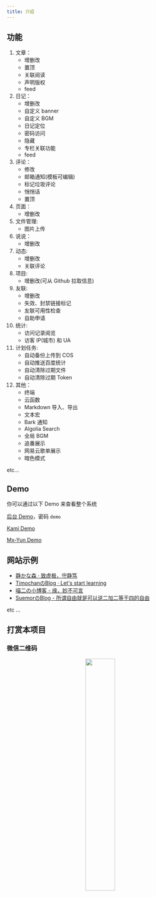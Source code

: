 ```yaml
---
title: 介绍
---
```


## 功能

1. 文章：
    - 增删改
    - 置顶
    - 关联阅读
    - 声明版权
    - feed
2. 日记：
    - 增删改
    - 自定义 banner
    - 自定义 BGM
    - 日记定位
    - 密码访问
    - 隐藏
    - 专栏关联功能
    - feed
3. 评论：
    - 修改
    - 邮箱通知(模板可编辑)
    - 标记垃圾评论
    - 悄悄话
    - 置顶
4. 页面：
    - 增删改
5. 文件管理:
    - 图片上传
6. 说说：
    - 增删改
7. 动态:
    - 增删改
    - 关联评论
8. 项目:
    - 增删改(可从 Github 拉取信息)
9. 友联:
    - 增删改
    - 失效、封禁链接标记
    - 友联可用性检查
    - 自助申请
10. 统计:
    - 访问记录阅览
    - 访客 IP(城市) 和 UA
11. 计划任务:
    - 自动备份上传到 COS
    - 自动推送百度统计
    - 自动清除过期文件
    - 自动清除过期 Token
12. 其他：
    - 终端
    - 云函数
    - Markdown 导入、导出
    - 文本宏
    - Bark 通知
    - Algolia Search
    - 全局 BGM
    - 追番展示
    - 网易云歌单展示
    - 暗色模式


etc...

## Demo

你可以通过以下 Demo 来查看整个系统

[后台 Demo](https://mx-demo.shizuri.net/proxy/qaqdmin)，密码 `demo`

[Kami Demo](https://mx-demo.shizuri.net/)

[Mx-Yun Demo](https://yun.innei.ren)

## 网站示例

 - [静かな森 · 致虚极，守静笃](https://innei.ren)
 - [TimochanのBlog · Let's start learning](https://www.timochan.cn)
 - [喵二の小博客 - 缘，妙不可言](https://www.miaoer.xyz)
 - [SuemorのBlog - 所谓自由就是可以说二加二等于四的自由](https://www.suemor.com)

etc ...


## 打赏本项目

### 微信二维码

<div align="center">
<img src="https://fastly.jsdelivr.net/gh/Innei/img-bed@master/20191211132347.png" style="width:40%;" />
</div>
